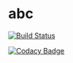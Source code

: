 # abc

[![Build Status](https://travis-ci.org/ankitsingh-26/abc.svg?branch=master)](https://travis-ci.org/ankitsingh-26/abc)

[![Codacy Badge](https://api.codacy.com/project/badge/Grade/beacd9ed60e54638b8f44c23caee0b39)](https://www.codacy.com/app/ankitsingh-26/abc?utm_source=github.com&amp;utm_medium=referral&amp;utm_content=ankitsingh-26/abc&amp;utm_campaign=Badge_Grade)
